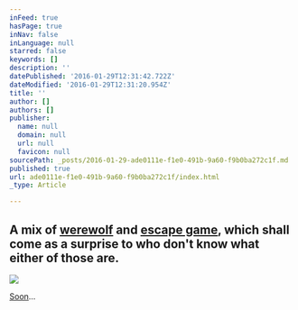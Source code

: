 ```yaml
---
inFeed: true
hasPage: true
inNav: false
inLanguage: null
starred: false
keywords: []
description: ''
datePublished: '2016-01-29T12:31:42.722Z'
dateModified: '2016-01-29T12:31:20.954Z'
title: ''
author: []
authors: []
publisher:
  name: null
  domain: null
  url: null
  favicon: null
sourcePath: _posts/2016-01-29-ade0111e-f1e0-491b-9a60-f9b0ba272c1f.md
published: true
url: ade0111e-f1e0-491b-9a60-f9b0ba272c1f/index.html
_type: Article

---
```

## A mix of [werewolf][0] and [escape game][1], which shall come as a surprise to who don't know what either of those are.
![](https://the-grid-user-content.s3-us-west-2.amazonaws.com/abd471a5-7305-4e4c-8b79-379ad15d285f.png)

[Soon][2]...

[0]: http://www.playwerewolf.co/rules/
[1]: https://www.youtube.com/watch?v=TjXAXnacKMc
[2]: http://www.meetup.com/basiux-openai-lisbon